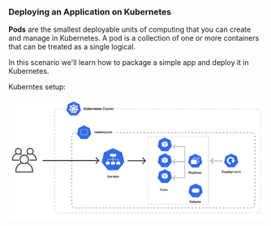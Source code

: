 <br>

### Deploying an Application on Kubernetes

**Pods** are the smallest deployable units of computing that you can create and manage in Kubernetes. A pod is a collection of one or more containers that can be treated as a single logical.

In this scenario we'll learn how to package a simple app and deploy it in Kubernetes.

Kuberntes setup:

![Scan results](./assets/setup.png)